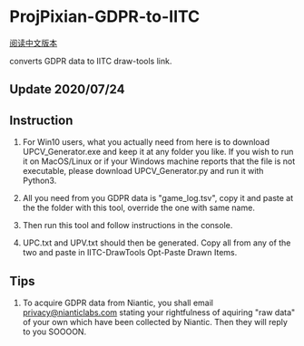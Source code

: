 # ProjPixian-GDPR-to-IITC

[阅读中文版本](README.md)

converts GDPR data to IITC draw-tools link.

## Update 2020/07/24

## Instruction 
1. For Win10 users, what you actually need from here is to download UPCV_Generator.exe and keep it at any folder you like. If you wish to run it on MacOS/Linux or if your Windows machine reports that the file is not executable, please download UPCV_Generator.py and run it with Python3.

2. All you need from you GDPR data is "game_log.tsv", copy it and paste at the the folder with this tool, override the one with same name.

3. Then run this tool and follow instructions in the console.

4. UPC.txt and UPV.txt should then be generated. Copy all from any of the two and paste in IITC-DrawTools Opt-Paste Drawn Items.



## Tips 
1. To acquire GDPR data from Niantic, you shall email [privacy@nianticlabs.com](mailto:privacy@nianticlabs.com) stating your rightfulness of aquiring "raw data" of your own which have been collected by Niantic. Then they will reply to you SOOOON.
